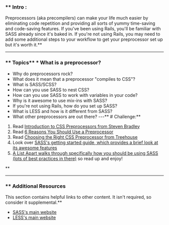 ### ** Intro :
>
Preprocessors (aka precompilers) can make your life much easier by eliminating code repetition and providing all sorts of yummy time-saving and code-saving features.  If you've been using Rails, you'll be familiar with SASS already since it's baked in.  If you're not using Rails, you may need to add some additional steps to your workflow to get your preprocessor set up but it's worth it.** 

---


### ** Topics** * What is a preprocessor?
* Why do preprocessors rock?
* What does it mean that a preprocessor "compiles to CSS"?
* What is SASS/SCSS?
* How can you use SASS to nest CSS?
* How can you use SASS to work with variables in your code?
* Why is it awesome to use mix-ins with SASS?
* If you're not using Rails, how do you set up SASS?
* What is LESS and how is it different from SASS?
* What other preprocessors are out there?
---** # Challenge:** <div class="lesson-content__panel" markdown="1">
1. Read [Introduction to CSS Preprocessors from Steven Bradley](http://www.vanseodesign.com/css/css-preprocessors/)
2. Read [6 Reasons You Should Use a Preprocessor](https://raygun.com/blog/6-reasons-you-should-use-a-css-preprocessor/)
3. Read [Choosing the Right CSS Preprocessor from Treehouse](http://blog.teamtreehouse.com/how-to-choose-the-right-css-preprocessor)
4. Look over [SASS's getting started guide, which provides a brief look at its awesome features](http://sass-lang.com/guide)
5. [A List Apart walks through specifically how you should be using SASS (lots of best practices in there)](http://alistapart.com/article/getting-started-with-sass) so read up and enjoy!
</div>** 

---


### ** Additional Resources
This section contains helpful links to other content. It isn't required, so consider it supplemental.** 

* [SASS's main website](http://sass-lang.com/)
* [LESS's main website](http://www.lesscss.org/)
